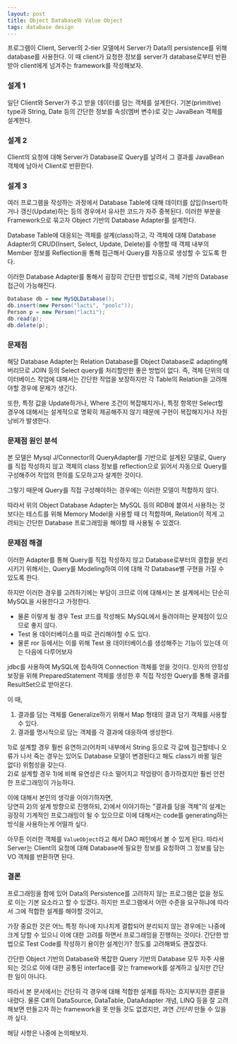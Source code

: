 ```yaml
---
layout: post
title: Object Database와 Value Object
tags: database design
---
```


프로그램이 Client, Server의 2-tier 모델에서 Server가 Data의 persistence를 위해 database를 사용한다. 이 때 client가 요청한 정보를 server가 database로부터 반환받아 client에게 넘겨주는 framework를 작성해보자.

### 설계 1 ###

일단 Client와 Server가 주고 받을 데이터를 담는 객체를 설계한다.
기본(primitive) type과 String, Date 등의 간단한 정보를 속성(멤버 변수)로 갖는 JavaBean 객체를 설계한다.

### 설계 2 ###

Client의 요청에 대해 Server가 Database로 Query를 날려서 그 결과를 JavaBean 객체에 남아서 Client로 반환한다.

### 설계 3 ###

여러 프로그램을 작성하는 과정에서 Database Table에 대해 데이터를 삽입(Insert)하거나 갱신(Update)하는 등의 경우에서 유사한 코드가 자주 중복된다. 이러한 부분을 Framework으로 묶고자 Object 기반의 Database Adapter를 설계한다.

Database Table에 대응되는 객체를 설계(class)하고,
각 객체에 대해 Database Adapter의 CRUD(Insert, Select, Update, Delete)를 수행할 때 객체 내부의 Member 정보를 Reflection을 통해 접근해서 Query를 자동으로 생성할 수 있도록 한다.

이러한 Database Adapter를 통해서 굉장히 간단한 방법으로, 객체 기반의 Database 접근이 가능해진다.

```java
Database db = new MySQLDatabase();
db.insert(new Person("lacti", "poolc"));
Person p = new Person("lacti");
db.read(p);
db.delete(p);
```

### 문제점 ###

해당 Database Adapter는 Relation Database를 Object Database로 adapting해버리므로 JOIN 등의 Select query를 처리할만한 좋은 방법이 없다. 즉, 객체 단위의 데이터베이스 작업에 대해서는 간단한 작업을 보장하지만 각 Table의 Relation을 고려해야할 경우에 문제가 생긴다.

또한, 특정 값을 Update하거나, Where 조건이 복잡해지거나, 특정 항목만 Select할 경우에 대해서는 설계적으로 명확히 제공해주지 않기 때문에 구현이 복잡해지거나 자원 낭비가 발생한다.

### 문제점 원인 분석 ###

본 모델은 Mysql J/Connector의 QueryAdapter를 기반으로 설계된 모델로, Query를 직접 작성하지 않고 객체의 class 정보를 reflection으로 읽어서 자동으로 Query를 구성해주어 작업의 편의를 도모하고자 설계한 것이다.

그렇기 때문에 Query를 직접 구성해야하는 경우에는 이러한 모델이 적합하지 않다.

따라서 위의 Object Database Adapter는 MySQL 등의 RDB에 붙여서 사용하는 것보다는 테스트를 위해 Memory Model을 사용할 때 더 적합하며, Relation이 적게 고려되는 간단한 Database 프로그래밍을 해야할 때 사용될 수 있겠다.

### 문제점 해결 ###

이러한 Adapter를 통해 Query를 직접 작성하지 않고 Database로부터의 결합을 분리시키기 위해서는, Query를 Modeling하여 이에 대해 각 Database별 구현을 가질 수 있도록 한다.

하지만 이러한 경우를 고려하기에는 부담이 크므로 이에 대해서는 본 설계에서는 단순히 MySQL을 사용한다고 가정한다.

* 물론 이렇게 될 경우 Test 코드를 작성해도 MySQL에서 돌려야하는 문제점이 있으므로 좋지 않다.
* Test 용 데이터베이스를 따로 관리해야할 수도 있다.
* 물론 ror 등에서는 이를 위해 Test 용 데이터베이스를 생성해주는 기능이 있는데 이는 다음에 다루어보자

jdbc를 사용하여 MySQL에 접속하여 Connection 객체를 얻을 것이다.
인자의 안정성 보장을 위해 PreparedStatement 객체를 생성한 후 직접 작성한 Query를 통해 결과를 ResultSet으로 받아온다.

이 때,

1. 결과를 담는 객체를 Generalize하기 위해서 Map 형태의 결과 담기 객체를 사용할 수 있다.
2. 결과를 명시적으로 담는 객체를 각 결과에 대응하여 생성한다.

1)로 설계할 경우 훨씬 유연하고(어차피 내부에서 String 등으로 각 값에 접근할테니 오류가 나서 죽는 경우는 있어도 Database 모델이 변경된다고 해도 class가 바뀔 일은 없다) 위험성을 갖는다.  
2)로 설계할 경우 1)에 비해 유연성은 다소 떨어지고 작업량이 증가하겠지만 훨씬 안전한 프로그래밍이 가능하다.

이에 대해서 본인의 생각을 이야기하자면,  
당연히 2)의 설계 방향으로 진행하되, 2)에서 이야기하는 "결과를 담을 객체"의 설계는 굉장히 기계적인 프로그래밍이 될 수 있으므로 이에 대해서는 code를 generating하는 방식을 사용하는게 어떨까 싶다.

아무튼 이러한 객체를 `ValueObject`라고 해서 DAO 패턴에서 볼 수 있게 된다. 따라서 Server는 Client의 요청에 대해 Database에 필요한 정보를 요청하여 그 정보를 담는 VO 객체를 반환하면 된다.

### 결론 ###

프로그래밍을 함에 있어 Data의 Persistence를 고려하지 않는 프로그램은 없을 정도로 이는 기본 요소라고 할 수 있겠다. 하지만 프로그램에서 어떤 수준을 요구하냐에 따라서 그에 적합한 설계를 해야할 것이고,

가장 중요한 것은 어느 특정 하나에 지나치게 결합되어 분리되지 않는 경우에는 나중에 크게 당할 수 있으니 이에 대한 고려를 하면서 프로그래밍을 진행하는 것이다. 간단한 방법으로 Test Code를 작성하기 용이한 설계인가? 정도를 고려해봐도 괜찮겠다.

간단한 Object 기반의 Database와 복잡한 Query 기반의 Database 모두 자주 사용되는 것으로 이에 대한 공통된 interface를 갖는 framework를 설계하고 싶지만 간단한 일이 아니다.

따라서 본 문서에서는 간단히 각 경우에 대해 적합한 설계를 하자는 흐지부지한 결론을 내렸다. 물론 C#의 DataSource, DataTable, DataAdapter 개념, LINQ 등을 잘 고려해보면 만들고자 하는 framework을 못 만들 것도 없겠지만, 과연 *간단히* 만들 수 있을까 싶다.

해당 사항은 나중에 논의해보자.
